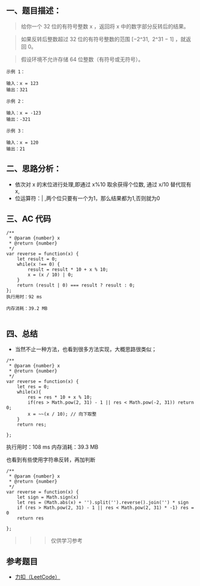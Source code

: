 


## 一、题目描述：
>给你一个 32 位的有符号整数 x ，返回将 x 中的数字部分反转后的结果。

>如果反转后整数超过 32 位的有符号整数的范围 [−2^31,  2^31 − 1] ，就返回 0。

>假设环境不允许存储 64 位整数（有符号或无符号）。
 
```
示例 1：

输入：x = 123
输出：321

示例 2：

输入：x = -123
输出：-321

示例 3：

输入：x = 120
输出：21
```



## 二、思路分析：

- 依次对 x 的末位进行处理,即通过 x%10 取余获得个位数, 通过 x/10 替代现有 x,
- 位运算符：| ,两个位只要有一个为1，那么结果都为1,否则就为0


## 三、AC 代码


```
/**
 * @param {number} x
 * @return {number}
 */
var reverse = function(x) {
    let result = 0;
    while(x !== 0) {
        result = result * 10 + x % 10;
        x = (x / 10) | 0;
    }
    return (result | 0) === result ? result : 0;
};
执行用时：92 ms

内存消耗：39.2 MB


```

## 四、总结
- 当然不止一种方法，也看到很多方法实现，大概思路很类似；

```
/**
 * @param {number} x
 * @return {number}
 */
var reverse = function(x) {
    let res = 0;
    while(x){
        res = res * 10 + x % 10;
        if(res > Math.pow(2, 31) - 1 || res < Math.pow(-2, 31)) return 0;
        x = ~~(x / 10); // 向下取整
    }
    return res;

};
```

执行用时：108 ms
内存消耗：39.3 MB

也看到有些使用字符串反转，再加判断

```
/**
 * @param {number} x
 * @return {number}
 */
var reverse = function(x) {
    let sign = Math.sign(x)
    let res = (Math.abs(x) + '').split('').reverse().join('') * sign
    if (res > Math.pow(2, 31) - 1 || res < Math.pow(2, 31) * -1) res = 0
    return res

};
```


>>>仅供学习参考




## 参考题目
- [力扣（LeetCode）](https://leetcode-cn.com/problems/reverse-integer)


